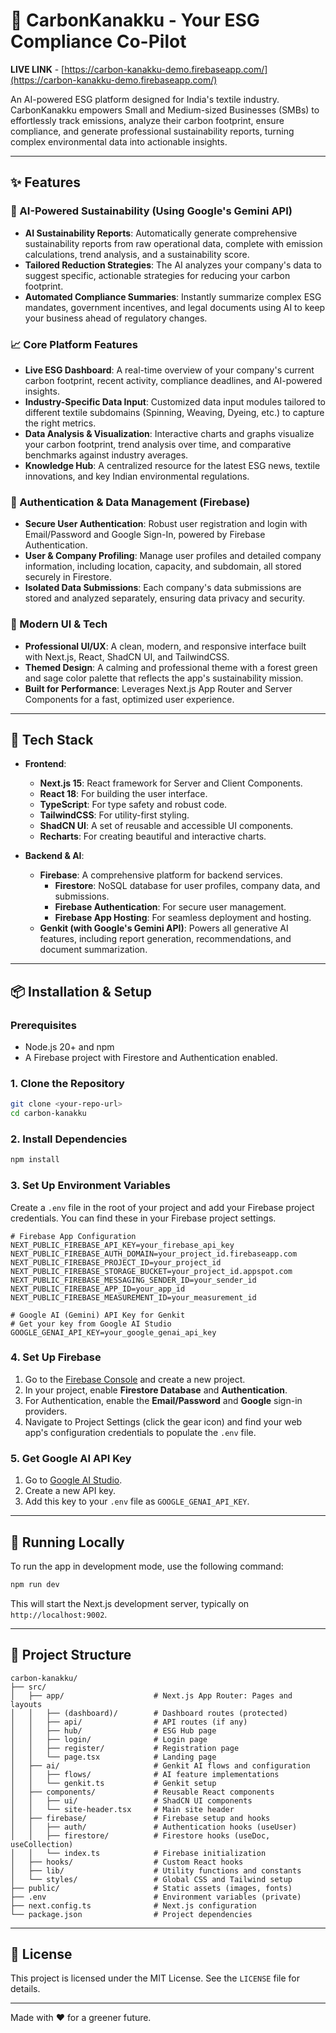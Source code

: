 # 🌿 CarbonKanakku - Your ESG Compliance Co-Pilot
**LIVE LINK** - [https://carbon-kanakku-demo.firebaseapp.com/](https://carbon-kanakku-demo.firebaseapp.com/)

An AI-powered ESG platform designed for India's textile industry. CarbonKanakku empowers Small and Medium-sized Businesses (SMBs) to effortlessly track emissions, analyze their carbon footprint, ensure compliance, and generate professional sustainability reports, turning complex environmental data into actionable insights.

---

## ✨ Features

### 🤖 AI-Powered Sustainability (Using Google's Gemini API)
- **AI Sustainability Reports**: Automatically generate comprehensive sustainability reports from raw operational data, complete with emission calculations, trend analysis, and a sustainability score.
- **Tailored Reduction Strategies**: The AI analyzes your company's data to suggest specific, actionable strategies for reducing your carbon footprint.
- **Automated Compliance Summaries**: Instantly summarize complex ESG mandates, government incentives, and legal documents using AI to keep your business ahead of regulatory changes.

### 📈 Core Platform Features
- **Live ESG Dashboard**: A real-time overview of your company's current carbon footprint, recent activity, compliance deadlines, and AI-powered insights.
- **Industry-Specific Data Input**: Customized data input modules tailored to different textile subdomains (Spinning, Weaving, Dyeing, etc.) to capture the right metrics.
- **Data Analysis & Visualization**: Interactive charts and graphs visualize your carbon footprint, trend analysis over time, and comparative benchmarks against industry averages.
- **Knowledge Hub**: A centralized resource for the latest ESG news, textile innovations, and key Indian environmental regulations.

### 🔐 Authentication & Data Management (Firebase)
- **Secure User Authentication**: Robust user registration and login with Email/Password and Google Sign-In, powered by Firebase Authentication.
- **User & Company Profiling**: Manage user profiles and detailed company information, including location, capacity, and subdomain, all stored securely in Firestore.
- **Isolated Data Submissions**: Each company's data submissions are stored and analyzed separately, ensuring data privacy and security.

### 📱 Modern UI & Tech
- **Professional UI/UX**: A clean, modern, and responsive interface built with Next.js, React, ShadCN UI, and TailwindCSS.
- **Themed Design**: A calming and professional theme with a forest green and sage color palette that reflects the app's sustainability mission.
- **Built for Performance**: Leverages Next.js App Router and Server Components for a fast, optimized user experience.

---

## 🚀 Tech Stack

- **Frontend**:
  - **Next.js 15**: React framework for Server and Client Components.
  - **React 18**: For building the user interface.
  - **TypeScript**: For type safety and robust code.
  - **TailwindCSS**: For utility-first styling.
  - **ShadCN UI**: A set of reusable and accessible UI components.
  - **Recharts**: For creating beautiful and interactive charts.

- **Backend & AI**:
  - **Firebase**: A comprehensive platform for backend services.
    - **Firestore**: NoSQL database for user profiles, company data, and submissions.
    - **Firebase Authentication**: For secure user management.
    - **Firebase App Hosting**: For seamless deployment and hosting.
  - **Genkit (with Google's Gemini API)**: Powers all generative AI features, including report generation, recommendations, and document summarization.

---

## 📦 Installation & Setup

### Prerequisites
- Node.js 20+ and npm
- A Firebase project with Firestore and Authentication enabled.

### 1. Clone the Repository
```bash
git clone <your-repo-url>
cd carbon-kanakku
```

### 2. Install Dependencies
```bash
npm install
```

### 3. Set Up Environment Variables
Create a `.env` file in the root of your project and add your Firebase project credentials. You can find these in your Firebase project settings.

```env
# Firebase App Configuration
NEXT_PUBLIC_FIREBASE_API_KEY=your_firebase_api_key
NEXT_PUBLIC_FIREBASE_AUTH_DOMAIN=your_project_id.firebaseapp.com
NEXT_PUBLIC_FIREBASE_PROJECT_ID=your_project_id
NEXT_PUBLIC_FIREBASE_STORAGE_BUCKET=your_project_id.appspot.com
NEXT_PUBLIC_FIREBASE_MESSAGING_SENDER_ID=your_sender_id
NEXT_PUBLIC_FIREBASE_APP_ID=your_app_id
NEXT_PUBLIC_FIREBASE_MEASUREMENT_ID=your_measurement_id

# Google AI (Gemini) API Key for Genkit
# Get your key from Google AI Studio
GOOGLE_GENAI_API_KEY=your_google_genai_api_key
```

### 4. Set Up Firebase
1.  Go to the [Firebase Console](https://console.firebase.google.com/) and create a new project.
2.  In your project, enable **Firestore Database** and **Authentication**.
3.  For Authentication, enable the **Email/Password** and **Google** sign-in providers.
4.  Navigate to Project Settings (click the gear icon) and find your web app's configuration credentials to populate the `.env` file.

### 5. Get Google AI API Key
1.  Go to [Google AI Studio](https://aistudio.google.com/app/apikey).
2.  Create a new API key.
3.  Add this key to your `.env` file as `GOOGLE_GENAI_API_KEY`.

---

## 🏃 Running Locally

To run the app in development mode, use the following command:

```bash
npm run dev
```

This will start the Next.js development server, typically on `http://localhost:9002`.

---

## 📁 Project Structure

```
carbon-kanakku/
├── src/
│   ├── app/                    # Next.js App Router: Pages and layouts
│   │   ├── (dashboard)/        # Dashboard routes (protected)
│   │   ├── api/                # API routes (if any)
│   │   ├── hub/                # ESG Hub page
│   │   ├── login/              # Login page
│   │   ├── register/           # Registration page
│   │   └── page.tsx            # Landing page
│   ├── ai/                     # Genkit AI flows and configuration
│   │   ├── flows/              # AI feature implementations
│   │   └── genkit.ts           # Genkit setup
│   ├── components/             # Reusable React components
│   │   ├── ui/                 # ShadCN UI components
│   │   └── site-header.tsx     # Main site header
│   ├── firebase/               # Firebase setup and hooks
│   │   ├── auth/               # Authentication hooks (useUser)
│   │   ├── firestore/          # Firestore hooks (useDoc, useCollection)
│   │   └── index.ts            # Firebase initialization
│   ├── hooks/                  # Custom React hooks
│   ├── lib/                    # Utility functions and constants
│   └── styles/                 # Global CSS and Tailwind setup
├── public/                     # Static assets (images, fonts)
├── .env                        # Environment variables (private)
├── next.config.ts              # Next.js configuration
└── package.json                # Project dependencies
```

---

## 📄 License
This project is licensed under the MIT License. See the `LICENSE` file for details.

---
Made with ❤️ for a greener future.
